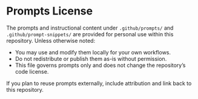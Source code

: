 # Prompts License

The prompts and instructional content under `.github/prompts/` and `.github/prompt-snippets/` are provided for personal use within this repository. Unless otherwise noted:

- You may use and modify them locally for your own workflows.
- Do not redistribute or publish them as-is without permission.
- This file governs prompts only and does not change the repository’s code license.

If you plan to reuse prompts externally, include attribution and link back to this repository.


